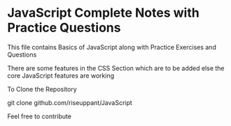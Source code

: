 <h1>JavaScript Complete Notes with Practice Questions </h1>
<p>This file contains Basics of JavaScript along with Practice Exercises and Questions</p>
<div>There are some features in the CSS Section which are to be added else the core JavaScript features are working</div>
<div>
<p>To Clone the Repository</p>
  <p>git clone github.com/riseuppant/JavaScript </p>
<p>Feel free to contribute</p>
</div>
